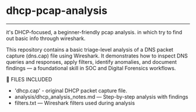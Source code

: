 # dhcp-pcap-analysis
---
it's DHCP-focused, a beginner-friendly pcap analysis. in which try to find out basic info through wireshark.

This repository contains a basic triage-level analysis of a DNS packet capture (dns.cap) file using Wireshark. It demonstrates how to inspect DNS queries and responses, apply filters, identify anomalies, and document findings — a foundational skill in SOC and Digital Forensics workflows.

📁 FILES INCLUDED
- 'dhcp.cap' - original DHCP packet capture file.
- analysis/dhcp_analysis_notes.md — Step-by-step analysis with findings
- filters.txt — Wireshark filters used during analysis

